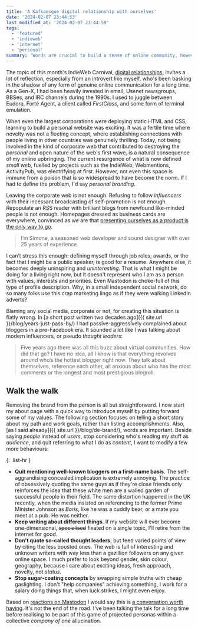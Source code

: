 ```yaml
---
title: 'A Kafkaesque digital relationship with ourselves'
date: '2024-02-07 23:44:53'
last_modified_at: '2024-02-07 23:44:59'
tags:
  - 'featured'
  - 'indieweb'
  - 'internet'
  - 'personal'
summary: 'Words are crucial to build a sense of online community, however many of us have been using them straight out of a soulless corporate lingo in order to sell ourselves as a product.'
---
```

The topic of this month's IndieWeb Carnival, [digital relationships](https://manuelmoreale.com/indieweb-carnival-digital-relationships), invites a lot of reflection, especially from an introvert like myself, who's been basking in the shadow of any form of genuine online communication for a long time. As a Gen-X, I had been heavily invested in email, Usenet newsgroups, BBSes, and IRC channels during the 1990s. I used to juggle between Eudora, Forté Agent, a client called *FirstClass*, and some form of terminal emulation.

When even the largest corporations were deploying static HTML and CSS, learning to build a personal website was exciting. It was a fertile time where novelty was not a fleeting concept, where establishing connections with people living in other countries was genuinely thrilling. Today, not being involved in the kind of corporate web that contributed to destroying the *personal* and open nature of the web's first wave, is a natural consequence of my online upbringing. The current resurgence of what is now defined *small web*, fuelled by projects such as the IndieWeb, Webmentions, ActivityPub, was electrifying at first. However, not even this space is immune from a poison that is so widespread to have become the norm. If I had to define the problem, I'd say *personal branding*.

Leaving the corporate web is not enough. Refusing to follow *influencers* with their incessant broadcasting of self-promotion is not enough. Repopulate an RSS reader with brilliant blogs from newfound like-minded people is not enough. Homepages dressed as business cards are everywhere, convinced as we are that [presenting ourselves as a product is the only way to go](https://www.vox.com/culture/2024/2/1/24056883/tiktok-self-promotion-artist-career-how-to-build-following).

> I’m Simone, a seasoned web developer and sound designer with over 25 years of experience.

I can’t stress this enough: defining myself through job roles, awards, or the fact that I might be a public speaker, is good for a resume. Anywhere else, it becomes deeply uninspiring and *uninteresting*. That is what I might be doing for a living right now, but it doesn't represent who I am as a person with values, interests and priorities. Even Mastodon is choke-full of this type of profile description. Why, in a small independent social network, do so many folks use this crap marketing lingo as if they were walking LinkedIn adverts?

Blaming any social media, corporate or not, for creating this situation is flatly wrong. In [a short post written two decades ago]({{ site.url }}/blog/years-just-pass-by/) I had passive-aggressively complained about bloggers in a pre-Facebook era. It sounded a lot like I was talking about modern influencers, or pseudo *thought leaders*:

> Five years ago there was all this buzz about virtual communities. How did that go? I have no idea, all I know is that everything revolves around who’s the hottest blogger right now. They talk about themselves, reference each other, all anxious about who has the most comments or the longest and most prestigious blogroll.

## Walk the walk

Removing the brand from the person is all but  straightforward. I now start my about page with a quick way to introduce myself by putting forward some of my values. The following section focuses on telling a short story about my path and work goals, rather than listing accomplishments. Also, [as I said already]({{ site.url }}/blog/de-brand/), words are important. Beside saying _people_ instead of _users_, stop considering who's reading my stuff as _audience_, and quit referring to what I do as _content_, I want to modify a few more behaviours:

{: .list-hr }
- **Quit mentioning well-known bloggers on a first-name basis**. The self-aggrandising concealed implication is extremely annoying. The practice of obsessively quoting the same guys as if they're close friends only reinforces the idea that these white men are a walled garden of successful people in their field. The same distortion happened in the UK recently, when the media insisted on referencing to the former Prime Minister Johnson as _Boris_, like he was a cuddly bear, or a mate you meet at a pub. He was neither.
- **Keep writing about different things**. If my website will ever become one-dimensional, ~~specialised~~ fixated on a single topic, I'll retire from the internet for good.
- **Don't quote so-called thought leaders**, but feed varied points of view by citing the less boosted ones. The web is full of interesting and unknown writers with way less than a gazillion followers on any given online space. I much prefer to look beyond gender, skin colour, geography, because I care about exciting ideas, fresh approach, novelty, not _status_.
- **Stop sugar-coating concepts** by swapping simple truths with cheap gaslighting. I don't "help companies" achieving something, I work for a salary doing things that, when luck strikes, I might even enjoy.

Based on [reactions on Mastodon](https://sonomu.club/@m2m/111875069567954865) I would say this is [a conversation worth having](https://mastodon.design/@silviamaggi/111880068685358232). It's not the end of the road. I've been talking the talk for a long time before realising to be part of this game of projected personas within a collective *company of one* allucination.